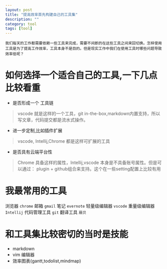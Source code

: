 ```yaml
---
layout: post
title: "提高效率首先构建自己的工具集"
description: ""
category: tool 
tags: [tool]
---
```

```
我们每天的工作都需要依赖一些工具来完成，需要不间断的在这些工具之间来回切换。怎样使用工具是为了提高工作效率，工具本身不是目的。但是现实工作中我们在使用工具时哪些问题导致效率低呢？
```
# 如何选择一个适合自己的工具,一下几点比较看重
* 是否形成一个 工具链
> vscode 就是这样的一个工具，git in-the-box,markdown内置支持，所以写文章，代码提交都是流水式操作。
* 进一步定制,比如插件扩展
> vscode, Intellij,Chrome 都是这样可扩展的工具
* 是否具有云端平台性 
> Chrome 具备这样的属性，Intellij,vscode 本身是不具备账号属性。但是可以通过： plugin + github组合来支持。这个在一些setting配置上比较有用

# 我最常用的工具
浏览器       `chrome` 
邮箱         `gmail`
笔记         `evernote`
轻量级编辑器  `vscode`
重量级编辑器  `Intellij`
代码管理工具  `git`
翻译工具      `扇贝`

# 和工具集比较密切的当时是技能
* markdown
* vim 编辑器
* 效率图表(gantt,todolist,mindmap)
